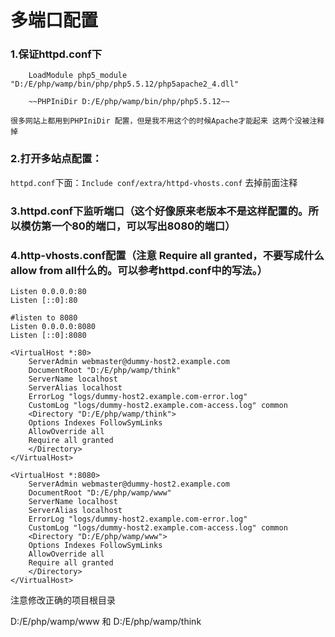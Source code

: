 # 多端口配置


### 1.保证httpd.conf下 


```
    LoadModule php5_module "D:/E/php/wamp/bin/php/php5.5.12/php5apache2_4.dll"
```
```
    ~~PHPIniDir D:/E/php/wamp/bin/php/php5.5.12~~
```

`很多网站上都用到PHPIniDir 配置，但是我不用这个的时候Apache才能起来
这两个没被注释掉`



### 2.打开多站点配置：


`httpd.conf`下面：`Include conf/extra/httpd-vhosts.conf` 去掉前面注释


### 3.httpd.conf下监听端口（这个好像原来老版本不是这样配置的。所以模仿第一个80的端口，可以写出8080的端口）





### 4.http-vhosts.conf配置（注意 Require all granted，不要写成什么allow from all什么的。可以参考httpd.conf中的写法。）




```
Listen 0.0.0.0:80
Listen [::0]:80

#listen to 8080
Listen 0.0.0.0:8080
Listen [::0]:8080

<VirtualHost *:80>
    ServerAdmin webmaster@dummy-host2.example.com
    DocumentRoot "D:/E/php/wamp/think"
    ServerName localhost
    ServerAlias localhost
    ErrorLog "logs/dummy-host2.example.com-error.log"
    CustomLog "logs/dummy-host2.example.com-access.log" common
    <Directory "D:/E/php/wamp/think">
    Options Indexes FollowSymLinks
    AllowOverride all
    Require all granted
    </Directory>
</VirtualHost>

<VirtualHost *:8080>
    ServerAdmin webmaster@dummy-host2.example.com
    DocumentRoot "D:/E/php/wamp/www"
    ServerName localhost
    ServerAlias localhost
    ErrorLog "logs/dummy-host2.example.com-error.log"
    CustomLog "logs/dummy-host2.example.com-access.log" common
    <Directory "D:/E/php/wamp/www">
    Options Indexes FollowSymLinks
    AllowOverride all
    Require all granted
    </Directory>
</VirtualHost>
```

注意修改正确的项目根目录

D:/E/php/wamp/www 和 D:/E/php/wamp/think